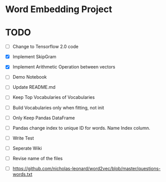 # Word Embedding Project

# TODO

- [ ] Change to Tensorflow 2.0 code
- [X] Implement SkipGram
- [x] Implement Arithmetic Operation between vectors
- [ ] Demo Notebook
- [ ] Update README.md
- [ ] Keep Top Vocabularies of Vocabularies
- [ ] Build Vocabularies only when fitting, not init
- [ ] Only Keep Pandas DataFrame
- [ ] Pandas change index to unique ID for words. Name Index column.
- [ ] Write Test
- [ ] Seperate Wiki
- [ ] Revise name of the files
- [ ] https://github.com/nicholas-leonard/word2vec/blob/master/questions-words.txt
 